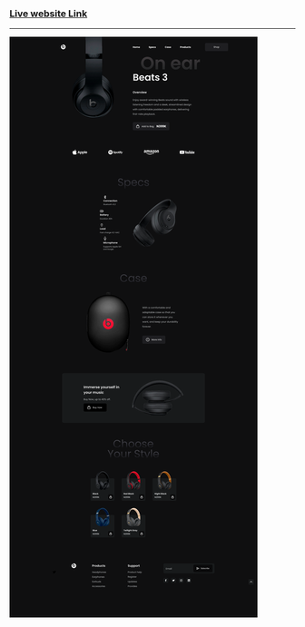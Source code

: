 ### [Live website Link](https://charming-puffpuff-793e98.netlify.app/ "Click The Link")

---

![Project 2](./Main%20Landing%20page.png)
